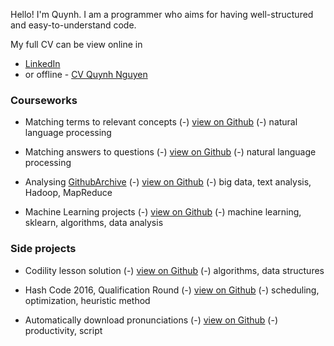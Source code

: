 Hello! I'm Quynh. I am a programmer who aims for having well-structured and easy-to-understand code.

My full CV can be view online in 
- [LinkedIn](https://www.linkedin.com/in/quynh1nguyen)
- or offline - [CV Quynh Nguyen](https://github.com/npxquynh/npxquynh.github.io/blob/master/files/Quynh_Nguyen_Resume.pdf)

### Courseworks
- Matching terms to relevant concepts (-) [view on Github](https://github.com/npxquynh/LUS-project2) (-) natural language processing

- Matching answers to questions (-) [view on Github](https://github.com/npxquynh/LUS_project3) (-) natural language processing

- Analysing [GithubArchive](https://www.githubarchive.org/) (-) [view on Github](https://github.com/npxquynh/data-information-integration) (-) big data, text analysis, Hadoop, MapReduce

- Machine Learning projects (-) [view on Github](https://github.com/npxquynh/machine-learning-trento) (-) machine learning, sklearn, algorithms, data analysis

### Side projects
- Codility lesson solution (-) [view on Github](https://github.com/npxquynh/codility) (-) algorithms, data structures

- Hash Code 2016, Qualification Round (-) [view on Github](https://github.com/npxquynh/best_team_ever/tree/master) (-) scheduling, optimization, heuristic method

- Automatically download pronunciations (-) [view on Github](https://github.com/npxquynh/learning_languages) (-) productivity, script
